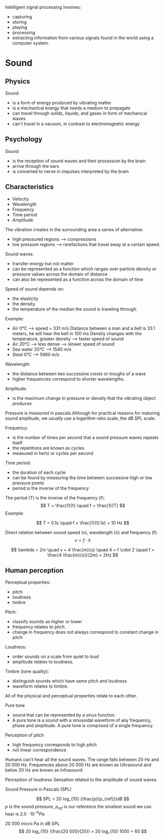 Intelligent signal processing involves:
- capturing
- storing
- playing
- processing 
- extracting 
information from various signals found in the world using a computer system.

# Sound

## Physics

Sound:
- is a form of energy produced by vibrating matter
- is a mechanical energy that needs a medium to propagate
- can travel through solids, liquids, and gases in form of mechanical waves
- can't travel in a vacuum, in contrast to electromagnetic energy

## Psychology

Sound:
- is the reception of sound waves and their procession by the brain
- arrive through the ears
- is converted to nerve in impulses interpreted by the brain

## Characteristics

- Velocity 
- Wavelength
- Frequency
- Time period
- Amplitude

The vibration creates in the surrounding area a series of alternative: 
- high pressured regions --> compressions
- low pressure regions --> rarefactions
that travel away at a certain speed.

Sound waves:
- transfer energy but not matter
- can be represented as a function which ranges over particle density or pressure values across the domain of distance
- can also be represented as a function across the domain of time

Speed of sound depends on:
- the elasticity
- the density
- the temperature 
of the median the sound is traveling through.

Example:
- Air 0°C --> speed = 331 m/s
  Distance between a man and a bell is 33.1 meters, he will hear the bell in 100 ms
  Density changes with the temperature, greater density --> faster speed of sound
- Air 20°C --> less dense --> slower speed of sound
- Sea water 20°C --> 1540 m/s
- Steel 0°C --> 5960 m/s

Wavelength:
- the distance between two successive crests or troughs of a wave
- higher frequencies correspond to shorter wavelengths.

Amplitude:
- is the maximum change in pressure or density that the vibrating object produces

Pressure is measured in pascals.Although for practical reasons for maturing sound amplitude, we usually use a logarithm ratio scale, the dB SPL scale.

Frequency:
- is the number of times per second that a sound pressure waves repeats itself
- the repetitions are known as cycles
- measured in hertz or cycles per second

Time period:
- the duration of each cycle
- can be found by measuring the time between successive high or low pressure points
- period is the inverse of the frequency

The period (T) is the inverse of the frequency (f):
$$
T = \frac{1}{f} \quad f = \frac{1}{T}
$$
Example:

$$
T = 0.1s \quad f = \frac{1}{0.1s} = 10 Hz
$$

Direct relation between sound speed (v), wavelength ($\lambda$) and frequency (f):
$$
v = f \cdot \lambda
$$

$$
\lambda = 2m \quad v = 4 \frac{m}{s} \quad 4 = f \cdot 2 \quad f = \frac{4 \frac{m}{s}}{2m} = 2Hz
$$
## Human perception

Perceptual properties:
- pitch
- loudness
- timbre 

Pitch:
- classify sounds as higher or lower
- frequency relates to pitch.
- change in frequency does not always correspond to constant change in pitch

Loudness:
- order sounds on a scale from quiet to loud
- amplitude relates to loudness.

Timbre (tone quality):
- distinguish sounds which have same pitch and loudness
- waveform relates to  timbre.

All of the physical and perceptual properties relate to each other.

Pure tone
- sound that can be represented by a sinus function
- A pure tone is a sound with a sinusoidal waveform of any frequency, phase and amplitude. A pure tone is composed of a single frequency.

Perception of pitch
- high frequency corresponds to high pitch
- not linear correspondence

Humans can't hear all the sound waves. The range falls between 20 Hz and 20 000 Hz. 
Frequencies above 20 000 Hz are known as Ultrasound and below 20 Hz are known as Infrasound.

Perception of loudness
Sensation related to the amplitude of sound waves.

Sound Pressure in Pascals (SPL)

$$
SPL = 20 log_{10} (\frac{p}{p_{ref}})dB
$$
$p$ is the sound pressure, $p_{ref}$ is our reference
the smallest sound we can hear is $2.0 \cdot 10^{-5}Pa$

20 000 micro Pa in dB SPL
$$
20 log_{10} (\frac{20 000}{20}) = 20 log_{10} 1000 = 60
$$




